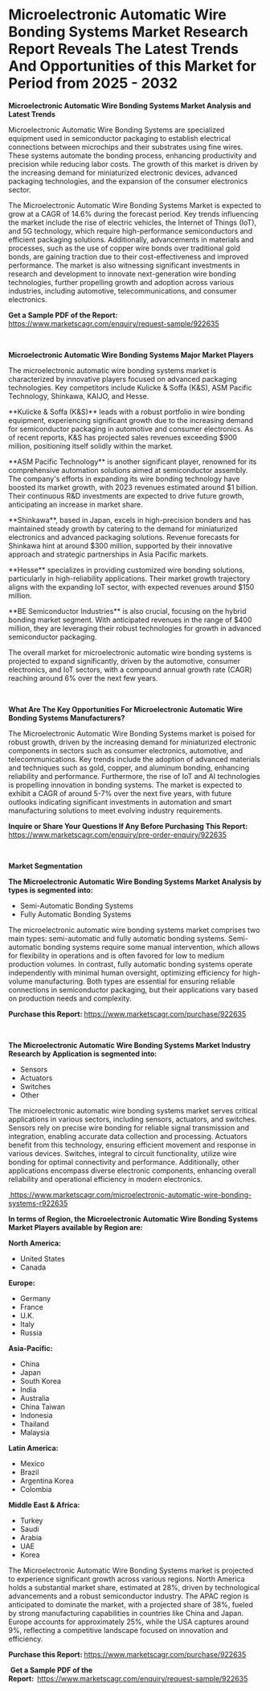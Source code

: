 <p><h1>Microelectronic Automatic Wire Bonding Systems Market Research Report Reveals The Latest Trends And Opportunities of this Market for Period from 2025 - 2032</h1></p><p><strong>Microelectronic Automatic Wire Bonding Systems Market Analysis and Latest Trends</strong></p>
<p><p>Microelectronic Automatic Wire Bonding Systems are specialized equipment used in semiconductor packaging to establish electrical connections between microchips and their substrates using fine wires. These systems automate the bonding process, enhancing productivity and precision while reducing labor costs. The growth of this market is driven by the increasing demand for miniaturized electronic devices, advanced packaging technologies, and the expansion of the consumer electronics sector.</p><p>The Microelectronic Automatic Wire Bonding Systems Market is expected to grow at a CAGR of 14.6% during the forecast period. Key trends influencing the market include the rise of electric vehicles, the Internet of Things (IoT), and 5G technology, which require high-performance semiconductors and efficient packaging solutions. Additionally, advancements in materials and processes, such as the use of copper wire bonds over traditional gold bonds, are gaining traction due to their cost-effectiveness and improved performance. The market is also witnessing significant investments in research and development to innovate next-generation wire bonding technologies, further propelling growth and adoption across various industries, including automotive, telecommunications, and consumer electronics.</p></p>
<p><strong>Get a Sample PDF of the Report:&nbsp;</strong> <a href="https://www.marketscagr.com/enquiry/request-sample/922635?utm_campaign=2517&utm_medium=2&utm_source=Github&utm_content=ia&utm_term=18042025&utm_id=microelectronic-automatic-wire-bonding-systems">https://www.marketscagr.com/enquiry/request-sample/922635</a></p>
<p>&nbsp;</p>
<p><strong>Microelectronic Automatic Wire Bonding Systems Major Market Players</strong></p>
<p><p>The microelectronic automatic wire bonding systems market is characterized by innovative players focused on advanced packaging technologies. Key competitors include Kulicke & Soffa (K&S), ASM Pacific Technology, Shinkawa, KAIJO, and Hesse.</p><p>**Kulicke & Soffa (K&S)** leads with a robust portfolio in wire bonding equipment, experiencing significant growth due to the increasing demand for semiconductor packaging in automotive and consumer electronics. As of recent reports, K&S has projected sales revenues exceeding $900 million, positioning itself solidly within the market.</p><p>**ASM Pacific Technology** is another significant player, renowned for its comprehensive automation solutions aimed at semiconductor assembly. The company's efforts in expanding its wire bonding technology have boosted its market growth, with 2023 revenues estimated around $1 billion. Their continuous R&D investments are expected to drive future growth, anticipating an increase in market share.</p><p>**Shinkawa**, based in Japan, excels in high-precision bonders and has maintained steady growth by catering to the demand for miniaturized electronics and advanced packaging solutions. Revenue forecasts for Shinkawa hint at around $300 million, supported by their innovative approach and strategic partnerships in Asia Pacific markets.</p><p>**Hesse** specializes in providing customized wire bonding solutions, particularly in high-reliability applications. Their market growth trajectory aligns with the expanding IoT sector, with expected revenues around $150 million.</p><p>**BE Semiconductor Industries** is also crucial, focusing on the hybrid bonding market segment. With anticipated revenues in the range of $400 million, they are leveraging their robust technologies for growth in advanced semiconductor packaging.</p><p>The overall market for microelectronic automatic wire bonding systems is projected to expand significantly, driven by the automotive, consumer electronics, and IoT sectors, with a compound annual growth rate (CAGR) reaching around 6% over the next few years.</p></p>
<p>&nbsp;</p>
<p><strong>What Are The Key Opportunities For Microelectronic Automatic Wire Bonding Systems Manufacturers?</strong></p>
<p><p>The Microelectronic Automatic Wire Bonding Systems market is poised for robust growth, driven by the increasing demand for miniaturized electronic components in sectors such as consumer electronics, automotive, and telecommunications. Key trends include the adoption of advanced materials and techniques such as gold, copper, and aluminum bonding, enhancing reliability and performance. Furthermore, the rise of IoT and AI technologies is propelling innovation in bonding systems. The market is expected to exhibit a CAGR of around 5-7% over the next five years, with future outlooks indicating significant investments in automation and smart manufacturing solutions to meet evolving industry requirements.</p></p>
<p><strong>Inquire or Share Your Questions If Any Before Purchasing This Report:</strong> <a href="https://www.marketscagr.com/enquiry/pre-order-enquiry/922635?utm_campaign=2517&utm_medium=2&utm_source=Github&utm_content=ia&utm_term=18042025&utm_id=microelectronic-automatic-wire-bonding-systems">https://www.marketscagr.com/enquiry/pre-order-enquiry/922635</a></p>
<p>&nbsp;</p>
<p><strong>Market Segmentation</strong></p>
<p><strong>The Microelectronic Automatic Wire Bonding Systems Market Analysis by types is segmented into:</strong></p>
<p><ul><li>Semi-Automatic Bonding Systems</li><li>Fully Automatic Bonding Systems</li></ul></p>
<p><p>The microelectronic automatic wire bonding systems market comprises two main types: semi-automatic and fully automatic bonding systems. Semi-automatic bonding systems require some manual intervention, which allows for flexibility in operations and is often favored for low to medium production volumes. In contrast, fully automatic bonding systems operate independently with minimal human oversight, optimizing efficiency for high-volume manufacturing. Both types are essential for ensuring reliable connections in semiconductor packaging, but their applications vary based on production needs and complexity.</p></p>
<p><strong>Purchase this Report:&nbsp;</strong><a href="https://www.marketscagr.com/purchase/922635?utm_campaign=2517&utm_medium=2&utm_source=Github&utm_content=ia&utm_term=18042025&utm_id=microelectronic-automatic-wire-bonding-systems">https://www.marketscagr.com/purchase/922635</a></p>
<p>&nbsp;</p>
<p><strong>The Microelectronic Automatic Wire Bonding Systems Market Industry Research by Application is segmented into:</strong></p>
<p><ul><li>Sensors</li><li>Actuators</li><li>Switches</li><li>Other</li></ul></p>
<p><p>The microelectronic automatic wire bonding systems market serves critical applications in various sectors, including sensors, actuators, and switches. Sensors rely on precise wire bonding for reliable signal transmission and integration, enabling accurate data collection and processing. Actuators benefit from this technology, ensuring efficient movement and response in various devices. Switches, integral to circuit functionality, utilize wire bonding for optimal connectivity and performance. Additionally, other applications encompass diverse electronic components, enhancing overall reliability and operational efficiency in modern electronics.</p></p>
<p><a href="https://www.marketscagr.com/microelectronic-automatic-wire-bonding-systems-r922635?utm_campaign=2517&utm_medium=2&utm_source=Github&utm_content=ia&utm_term=18042025&utm_id=microelectronic-automatic-wire-bonding-systems">&nbsp;https://www.marketscagr.com/microelectronic-automatic-wire-bonding-systems-r922635</a></p>
<p><strong>In terms of Region, the Microelectronic Automatic Wire Bonding Systems Market Players available by Region are:</strong></p>
<p>
    <p> <strong> North America: </strong>
        <ul>
            <li>United States</li>
            <li>Canada</li>
        </ul>
        </p> 
    <p> <strong> Europe: </strong>
        <ul>
            <li>Germany</li>
            <li>France</li>
            <li>U.K.</li>
            <li>Italy</li>
            <li>Russia</li>
        </ul>
        </p> 
    <p> <strong> Asia-Pacific: </strong>
        <ul>
            <li>China</li>
            <li>Japan</li>
            <li>South Korea</li>
            <li>India</li>
            <li>Australia</li>
            <li>China Taiwan</li>
            <li>Indonesia</li>
            <li>Thailand</li>
            <li>Malaysia</li>
        </ul>
        </p> 
    <p> <strong> Latin America: </strong>
        <ul>
            <li>Mexico</li>
            <li>Brazil</li>
            <li>Argentina Korea</li>
            <li>Colombia</li>
        </ul>
        </p> 
    <p> <strong> Middle East & Africa: </strong>
        <ul>
            <li>Turkey</li>
            <li>Saudi</li>
            <li>Arabia</li>
            <li>UAE</li>
            <li>Korea</li>
        </ul>
    </p>
    </p>
<p><p>The Microelectronic Automatic Wire Bonding Systems market is projected to experience significant growth across various regions. North America holds a substantial market share, estimated at 28%, driven by technological advancements and a robust semiconductor industry. The APAC region is anticipated to dominate the market, with a projected share of 38%, fueled by strong manufacturing capabilities in countries like China and Japan. Europe accounts for approximately 25%, while the USA captures around 9%, reflecting a competitive landscape focused on innovation and efficiency.</p></p>
<p><strong>Purchase this Report: </strong><a href="https://www.marketscagr.com/purchase/922635?utm_campaign=2517&utm_medium=2&utm_source=Github&utm_content=ia&utm_term=18042025&utm_id=microelectronic-automatic-wire-bonding-systems">https://www.marketscagr.com/purchase/922635</a></p>
<p>&nbsp;<strong>Get a Sample PDF of the Report:&nbsp;&nbsp;</strong><a href="https://www.marketscagr.com/enquiry/request-sample/922635?utm_campaign=2517&utm_medium=2&utm_source=Github&utm_content=ia&utm_term=18042025&utm_id=microelectronic-automatic-wire-bonding-systems">https://www.marketscagr.com/enquiry/request-sample/922635</a></p>
<p><strong></strong></p>
<p><p></p><p></p><p></p></p>